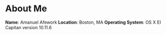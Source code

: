 
# About Me
**Name**: Amanuel Afework
**Location**: Boston, MA
**Operating System**: OS X EI Capitan version 10.11.6

